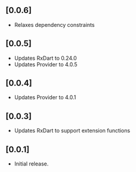 ## [0.0.6]

* Relaxes dependency constraints

## [0.0.5]

* Updates RxDart to 0.24.0
* Updates Provider to 4.0.5

## [0.0.4]

* Updates Provider to 4.0.1

## [0.0.3]

* Updates RxDart to support extension functions

## [0.0.1]

* Initial release.
